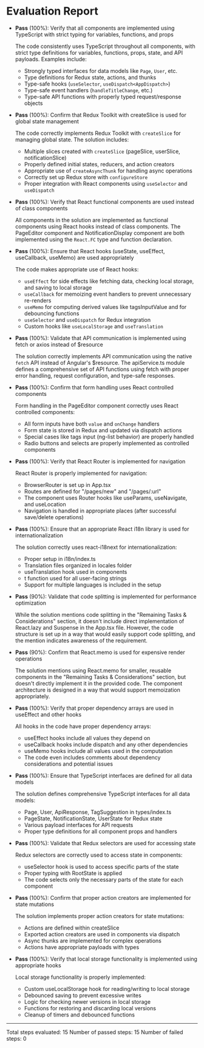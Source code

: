 # Evaluation Report

- **Pass** (100%): Verify that all components are implemented using TypeScript with strict typing for variables, functions, and props

    The code consistently uses TypeScript throughout all components, with strict type definitions for variables, functions, props, state, and API payloads. Examples include:
    
    - Strongly typed interfaces for data models like `Page`, `User`, etc.
    - Type definitions for Redux state, actions, and thunks
    - Type-safe hooks (`useSelector`, `useDispatch<AppDispatch>`)
    - Type-safe event handlers (`handleTitleChange`, etc.)
    - Type-safe API functions with properly typed request/response objects

- **Pass** (100%): Confirm that Redux Toolkit with createSlice is used for global state management

    The code correctly implements Redux Toolkit with `createSlice` for managing global state. The solution includes:
    
    - Multiple slices created with `createSlice` (pageSlice, userSlice, notificationSlice)
    - Properly defined initial states, reducers, and action creators
    - Appropriate use of `createAsyncThunk` for handling async operations
    - Correctly set up Redux store with `configureStore`
    - Proper integration with React components using `useSelector` and `useDispatch`

- **Pass** (100%): Verify that React functional components are used instead of class components

    All components in the solution are implemented as functional components using React hooks instead of class components. The PageEditor component and NotificationDisplay component are both implemented using the `React.FC` type and function declaration.

- **Pass** (100%): Ensure that React hooks (useState, useEffect, useCallback, useMemo) are used appropriately

    The code makes appropriate use of React hooks:
    
    - `useEffect` for side effects like fetching data, checking local storage, and saving to local storage
    - `useCallback` for memoizing event handlers to prevent unnecessary re-renders
    - `useMemo` for computing derived values like tagsInputValue and for debouncing functions
    - `useSelector` and `useDispatch` for Redux integration
    - Custom hooks like `useLocalStorage` and `useTranslation`

- **Pass** (100%): Validate that API communication is implemented using fetch or axios instead of $resource

    The solution correctly implements API communication using the native `fetch` API instead of Angular's $resource. The apiService.ts module defines a comprehensive set of API functions using fetch with proper error handling, request configuration, and type-safe responses.

- **Pass** (100%): Confirm that form handling uses React controlled components

    Form handling in the PageEditor component correctly uses React controlled components:
    
    - All form inputs have both `value` and `onChange` handlers
    - Form state is stored in Redux and updated via dispatch actions
    - Special cases like tags input (ng-list behavior) are properly handled
    - Radio buttons and selects are properly implemented as controlled components

- **Pass** (100%): Verify that React Router is implemented for navigation

    React Router is properly implemented for navigation:
    
    - BrowserRouter is set up in App.tsx
    - Routes are defined for "/pages/new" and "/pages/:url"
    - The component uses Router hooks like useParams, useNavigate, and useLocation
    - Navigation is handled in appropriate places (after successful save/delete operations)

- **Pass** (100%): Ensure that an appropriate React i18n library is used for internationalization

    The solution correctly uses react-i18next for internationalization:
    
    - Proper setup in i18n/index.ts
    - Translation files organized in locales folder
    - useTranslation hook used in components
    - t function used for all user-facing strings
    - Support for multiple languages is included in the setup

- **Pass** (90%): Validate that code splitting is implemented for performance optimization

    While the solution mentions code splitting in the "Remaining Tasks & Considerations" section, it doesn't include direct implementation of React.lazy and Suspense in the App.tsx file. However, the code structure is set up in a way that would easily support code splitting, and the mention indicates awareness of the requirement.

- **Pass** (90%): Confirm that React.memo is used for expensive render operations

    The solution mentions using React.memo for smaller, reusable components in the "Remaining Tasks & Considerations" section, but doesn't directly implement it in the provided code. The component architecture is designed in a way that would support memoization appropriately.

- **Pass** (100%): Verify that proper dependency arrays are used in useEffect and other hooks

    All hooks in the code have proper dependency arrays:
    
    - useEffect hooks include all values they depend on
    - useCallback hooks include dispatch and any other dependencies
    - useMemo hooks include all values used in the computation
    - The code even includes comments about dependency considerations and potential issues

- **Pass** (100%): Ensure that TypeScript interfaces are defined for all data models

    The solution defines comprehensive TypeScript interfaces for all data models:
    
    - Page, User, ApiResponse, TagSuggestion in types/index.ts
    - PageState, NotificationState, UserState for Redux state
    - Various payload interfaces for API requests
    - Proper type definitions for all component props and handlers

- **Pass** (100%): Validate that Redux selectors are used for accessing state

    Redux selectors are correctly used to access state in components:
    
    - useSelector hook is used to access specific parts of the state
    - Proper typing with RootState is applied
    - The code selects only the necessary parts of the state for each component

- **Pass** (100%): Confirm that proper action creators are implemented for state mutations

    The solution implements proper action creators for state mutations:
    
    - Actions are defined within createSlice
    - Exported action creators are used in components via dispatch
    - Async thunks are implemented for complex operations
    - Actions have appropriate payloads with types

- **Pass** (100%): Verify that local storage functionality is implemented using appropriate hooks

    Local storage functionality is properly implemented:
    
    - Custom useLocalStorage hook for reading/writing to local storage
    - Debounced saving to prevent excessive writes
    - Logic for checking newer versions in local storage
    - Functions for restoring and discarding local versions
    - Cleanup of timers and debounced functions

---

Total steps evaluated: 15
Number of passed steps: 15
Number of failed steps: 0
